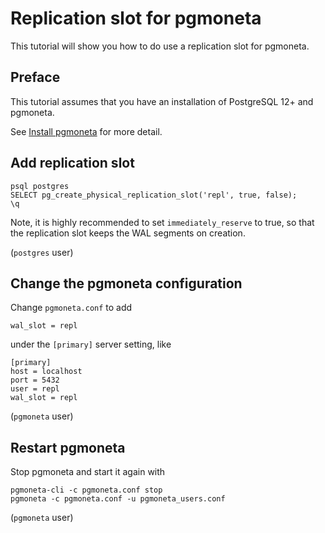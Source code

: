 # Replication slot for pgmoneta

This tutorial will show you how to do use a replication slot for pgmoneta.

## Preface

This tutorial assumes that you have an installation of PostgreSQL 12+ and pgmoneta.

See [Install pgmoneta](https://github.com/pgmoneta/pgmoneta/blob/main/doc/tutorial/01_install.md)
for more detail.

## Add replication slot

```
psql postgres
SELECT pg_create_physical_replication_slot('repl', true, false);
\q
```
Note, it is highly recommended to set `immediately_reserve` to true, 
so that the replication slot keeps the WAL segments on creation.

(`postgres` user)

## Change the pgmoneta configuration

Change `pgmoneta.conf` to add

```
wal_slot = repl
```

under the `[primary]` server setting, like

```
[primary]
host = localhost
port = 5432
user = repl
wal_slot = repl
```

(`pgmoneta` user)

## Restart pgmoneta

Stop pgmoneta and start it again with

```
pgmoneta-cli -c pgmoneta.conf stop
pgmoneta -c pgmoneta.conf -u pgmoneta_users.conf
```

(`pgmoneta` user)
